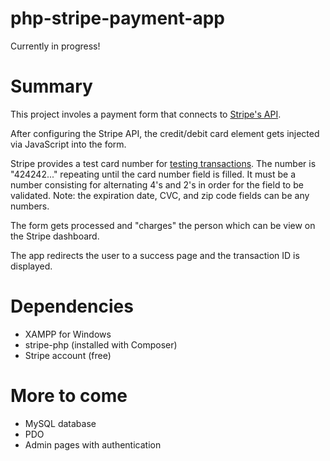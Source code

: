# php-stripe-payment-app
Currently in progress!


# Summary
This project involes a payment form that connects to [Stripe's API](https://stripe.com/docs). 

After configuring the Stripe API, the credit/debit card element gets injected via JavaScript into the form.

Stripe provides a test card number for [testing transactions](https://stripe.com/docs/payments/integration-builder). The number is "424242..." repeating until the card number field is filled. It must be a number consisting for alternating 4's and 2's in order for the field to be validated. Note: the expiration date, CVC, and zip code fields can be any numbers.

The form gets processed and "charges" the person which can be view on the Stripe dashboard.

The app redirects the user to a success page and the transaction ID is displayed. 

# Dependencies
- XAMPP for Windows
- stripe-php (installed with Composer)
- Stripe account (free)

# More to come
- MySQL database
- PDO
- Admin pages with authentication
